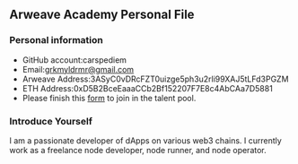 ## Arweave Academy Personal File

### Personal information

- GitHub account:carspediem
- Email:grkmyldrmr@gmail.com
- Arweave Address:3ASyC0vDRcFZT0uizge5ph3u2rli99XAJ5tLFd3PGZM
- ETH Address:0xD5B2BceEaaaCCb2Bf152207F7E8c4AbCAa7D5881
- Please finish this [form](https://docs.google.com/forms/d/e/1FAIpQLSfWA5fIIcBgmRppm3jNz5vmf9Mai_QMVil-2pO4r7YKn_Zhtw/viewform?usp=sf_link) to join in the talent pool.

### Introduce Yourself
I am a passionate developer of dApps on various web3 chains. I currently work as a freelance node developer, node runner, and node operator.
